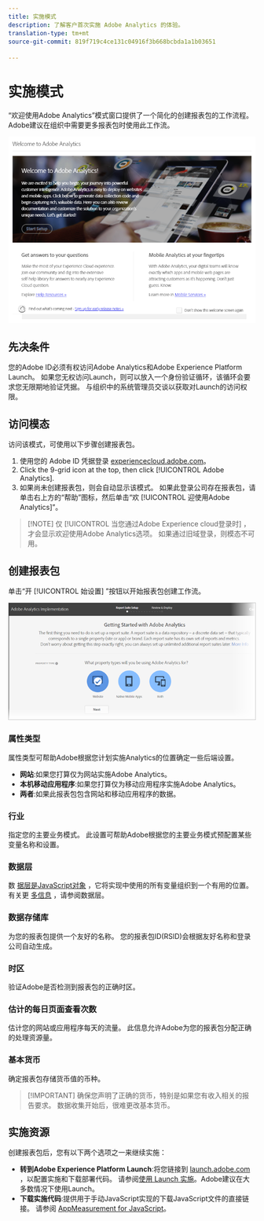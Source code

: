 ```yaml
---
title: 实施模式
description: 了解客户首次实施 Adobe Analytics 的体验。
translation-type: tm+mt
source-git-commit: 819f719c4ce131c04916f3b668bcbda1a1b03651

---
```



# 实施模式

<!-- https://activation.adobedtm.com/index.php?redirected=1 -->

“欢迎使用Adobe Analytics”模式窗口提供了一个简化的创建报表包的工作流程。 Adobe建议在组织中需要更多报表包时使用此工作流。

![Modal屏幕截图](assets/implementation-modal.png)

## 先决条件

您的Adobe ID必须有权访问Adobe Analytics和Adobe Experience Platform Launch。 如果您无权访问Launch，则可以放入一个身份验证循环，该循环会要求您无限期地验证凭据。 与组织中的系统管理员交谈以获取对Launch的访问权限。

## 访问模态

访问该模式，可使用以下步骤创建报表包。

1. 使用您的 Adobe ID 凭据登录 [experiencecloud.adobe.com](https://experiencecloud.adobe.com)。
2. Click the 9-grid icon at the top, then click [!UICONTROL Adobe Analytics].
3. 如果尚未创建报表包，则会自动显示该模式。 如果此登录公司存在报表包，请单击右上方的“帮助”图标，然后单击“欢 [!UICONTROL 迎使用Adobe Analytics]”。

> [!NOTE] 仅 [!UICONTROL 当您通过Adobe Experience cloud登录时] ，才会显示欢迎使用Adobe Analytics选项。 如果通过旧域登录，则模态不可用。

## 创建报表包

单击“开 [!UICONTROL 始设置] ”按钮以开始报表包创建工作流。

![RS向导](assets/analytics-implementation-rs-wizard.png)

### 属性类型

属性类型可帮助Adobe根据您计划实施Analytics的位置确定一些后端设置。

* **网站**:如果您打算仅为网站实施Adobe Analytics。
* **本机移动应用程序**:如果您打算仅为移动应用程序实施Adobe Analytics。
* **两者**:如果此报表包包含网站和移动应用程序的数据。

### 行业

指定您的主要业务模式。 此设置可帮助Adobe根据您的主要业务模式预配置某些变量名称和设置。

### 数据层

数 [据层是JavaScript对象](data-layer.md) ，它将实现中使用的所有变量组织到一个有用的位置。 有关更 [多信息](data-layer.md) ，请参阅数据层。

### 数据存储库

为您的报表包提供一个友好的名称。 您的报表包ID(RSID)会根据友好名称和登录公司自动生成。

### 时区

验证Adobe是否检测到报表包的正确时区。

### 估计的每日页面查看次数

估计您的网站或应用程序每天的流量。 此信息允许Adobe为您的报表包分配正确的处理资源量。

### 基本货币

确定报表包存储货币值的币种。

> [!IMPORTANT] 确保您声明了正确的货币，特别是如果您有收入相关的报告要求。 数据收集开始后，很难更改基本货币。

## 实施资源

创建报表包后，您有以下两个选项之一来继续实施：

* **转到Adobe Experience Platform Launch**:将您链接到 [launch.adobe.com](https://launch.adobe.com) ，以配置实施和下载部署代码。 请参阅[使用 Launch 实施](../launch/overview.md)。Adobe建议在大多数情况下使用Launch。
* **下载实施代码**:提供用于手动JavaScript实现的下载JavaScript文件的直接链接。 请参阅 [AppMeasurement for JavaScript](../js/overview.md)。

